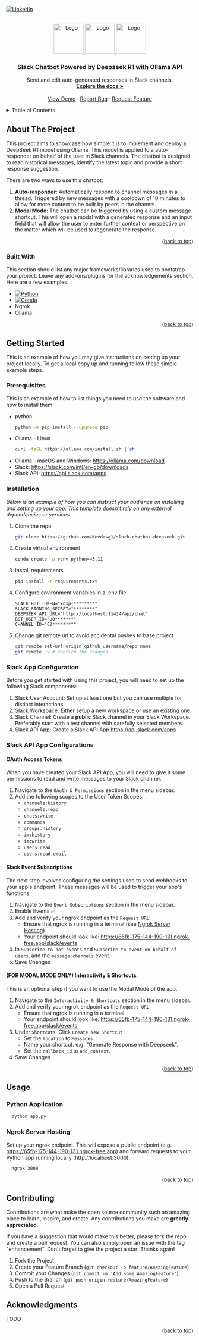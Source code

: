 <!-- Improved compatibility of back to top link: See: https://github.com/othneildrew/Best-README-Template/pull/73 -->
<a id="readme-top"></a>
<!--
*** Thanks for checking out the Best-README-Template. If you have a suggestion
*** that would make this better, please fork the repo and create a pull request
*** or simply open an issue with the tag "enhancement".
*** Don't forget to give the project a star!
*** Thanks again! Now go create something AMAZING! :D
-->



<!-- PROJECT SHIELDS -->
<!--
*** I'm using markdown "reference style" links for readability.
*** Reference links are enclosed in brackets [ ] instead of parentheses ( ).
*** See the bottom of this document for the declaration of the reference variables
*** for contributors-url, forks-url, etc. This is an optional, concise syntax you may use.
*** https://www.markdownguide.org/basic-syntax/#reference-style-links
-->

[![LinkedIn][linkedin-shield]][linkedin-url]



<!-- PROJECT LOGO -->
<br />
<div align="center">
  <a href="https://github.com/othneildrew/Best-README-Template">
    <img src="https://cdn.freebiesupply.com/logos/large/2x/slack-logo-icon.png" alt="Logo" width="80" height="80">
    <img src="https://uxwing.com/wp-content/themes/uxwing/download/brands-and-social-media/deepseek-logo-icon.png" alt="Logo" width="80" height="80">
    <img src="https://images.seeklogo.com/logo-png/59/2/ollama-logo-png_seeklogo-593420.png" alt="Logo" width="80" height="80">
  </a>

  <h3 align="center">Slack Chatbot Powered by Deepseek R1 with Ollama API</h3>

  <p align="center">
    Send and edit auto-generated responses in Slack channels.
    <br />
    <a href="https://github.com/othneildrew/Best-README-Template"><strong>Explore the docs »</strong></a>
    <br />
    <br />
    <a href="https://github.com/othneildrew/Best-README-Template">View Demo</a>
    &middot;
    <a href="https://github.com/othneildrew/Best-README-Template/issues/new?labels=bug&template=bug-report---.md">Report Bug</a>
    &middot;
    <a href="https://github.com/othneildrew/Best-README-Template/issues/new?labels=enhancement&template=feature-request---.md">Request Feature</a>
  </p>
</div>



<!-- TABLE OF CONTENTS -->
<details>
  <summary>Table of Contents</summary>
  <ol>
    <li>
      <a href="#about-the-project">About The Project</a>
      <ul>
        <li><a href="#built-with">Built With</a></li>
      </ul>
    </li>
    <li>
      <a href="#getting-started">Getting Started</a>
      <ul>
        <li><a href="#prerequisites">Prerequisites</a></li>
        <li><a href="#installation">Installation</a></li>
      </ul>
    </li>
    <li><a href="#usage">Usage</a></li>
    <li><a href="#roadmap">Roadmap</a></li>
    <li><a href="#contributing">Contributing</a></li>
    <li><a href="#license">License</a></li>
    <li><a href="#contact">Contact</a></li>
    <li><a href="#acknowledgments">Acknowledgments</a></li>
  </ol>
</details>



<!-- ABOUT THE PROJECT -->
## About The Project

This project aims to showcase how simple it is to implement and deploy a DeepSeek R1 model using Ollama. This model is applied to a auto-responder on behalf of the user in Slack channels. The chatbot is designed to read historical messages, identify the latest topic and provide a short response suggestion. 

There are two ways to use this chatbot: 
1. **Auto-responder**: Automatically respond to channel messages in a thread. Triggered by new messages with a cooldown of 10 minutes to allow for more context to be built by peers in the channel. 
2. **Modal Mode**: The chatbot can be triggered by using a custom message shortcut. This will open a modal with a generated response and an input field that will allow the user to enter further context or perspective on the matter which will be used to regenerate the response. 

<p align="right">(<a href="#readme-top">back to top</a>)</p>



### Built With

This section should list any major frameworks/libraries used to bootstrap your project. Leave any add-ons/plugins for the acknowledgements section. Here are a few examples.

* [![Python][Python]][Python]
* [![Conda][Conda]][Conda]
* Ngrok
* Ollama

<p align="right">(<a href="#readme-top">back to top</a>)</p>



<!-- GETTING STARTED -->
## Getting Started

This is an example of how you may give instructions on setting up your project locally.
To get a local copy up and running follow these simple example steps.

### Prerequisites

This is an example of how to list things you need to use the software and how to install them.
* python
  ```sh
  python -m pip install --upgrade pip
  ```
* Ollama - Linux
  ```sh
  curl -fsSL https://ollama.com/install.sh | sh
  ```
* Ollama - macOS and Windows: https://ollama.com/download
* Slack: https://slack.com/intl/en-gb/downloads
* Slack API: https://api.slack.com/apps

### Installation

_Below is an example of how you can instruct your audience on installing and setting up your app. This template doesn't rely on any external dependencies or services._

1. Clone the repo
   ```sh
   git clone https://github.com/Kevdawg1/slack-chatbot-deepseek.git
   ```
2. Create virtual environment
   ```sh
   conda create -p venv python==3.11
   ```
3. Install requirements
   ```sh
   pip install -r requirements.txt
   ```
4. Configure environment variables in a .env file
   ```
   SLACK_BOT_TOKEN="xoxp-********"
   SLACK_SIGNING_SECRET="********"
   DEEPSEEK_API_URL="http://localhost:11434/api/chat"
   BOT_USER_ID="U0*******"
   CHANNEL_ID="C0*******""
   ```
5. Change git remote url to avoid accidental pushes to base project
   ```sh
   git remote set-url origin github_username/repo_name
   git remote -v # confirm the changes
   ```

### Slack App Configuration

Before you get started with using this project, you will need to set up the following Slack components: 

1. Slack User Account: Set up at least one but you can use multiple for distinct interactions
2. Slack Workspace: Either setup a new workspace or use an existing one. 
3. Slack Channel: Create a **public** Slack channel in your Slack Workspace. Preferably start with a test channel with carefully selected members.
4. Slack API App: Create a Slack API App https://api.slack.com/apps

### Slack API App Configurations

#### OAuth Access Tokens

When you have created your Slack API App, you will need to give it some permissions to read and write messages to your Slack channel.

1. Navigate to the `OAuth & Permissions` section in the menu sidebar.
2. Add the following scopes to the User Token Scopes: 
    * `channels:history`
    * `channels:read`
    * `chats:write`
    * `commands`
    * `groups:history`
    * `im:history`
    * `im:write`
    * `users:read`
    * `users:read.email`

#### Slack Event Subscriptions

The next step involves configuring the settings used to send webhooks to your app's endpoint. These messages will be used to trigger your app's functions. 

1. Navigate to the `Event Subscriptions` section in the menu sidebar.
2. Enable Events ✅
3. Add and verify your ngrok endpoint as the `Request URL`.
    * Ensure that ngrok is running in a terminal (see <a href="#ngrok-server-hosting" >Ngrok Server Hosting</a>).
    * Your endpoint should look like: https://65fb-175-144-190-131.ngrok-free.app/slack/events
4. In `Subscribe to bot events` and `Subscribe to event on behalf of users`, add the `message:channels` event. 
5. Save Changes

#### (FOR MODAL MODE ONLY) Interactivity & Shortcuts

This is an optional step if you want to use the Modal Mode of the app. 

1. Navigate to the `Interactivity & Shortcuts` section in the menu sidebar.
2. Add and verify your ngrok endpoint as the `Request URL`.
    * Ensure that ngrok is running in a terminal.
    * Your endpoint should look like: https://65fb-175-144-190-131.ngrok-free.app/slack/events
3. Under `Shortcuts`, Click `Create New Shortcut`
    * Set the `location` to `Messages`
    * Name your shortcut. e.g. "Generate Response with Deepseek".
    * Set the `callback_id` to `add_context`.
4. Save Changes

<p align="right">(<a href="#readme-top">back to top</a>)</p>



<!-- USAGE EXAMPLES -->
## Usage

### Python Application

```sh
  python app.py
```

### Ngrok Server Hosting

Set up your ngrok endpoint. This will expose a public endpoint (e.g. https://65fb-175-144-190-131.ngrok-free.app) and forward requests to your Python app running locally (http://localhost:3000).

```
  ngrok 3000
```

<p align="right">(<a href="#readme-top">back to top</a>)</p>



<!-- CONTRIBUTING -->
## Contributing

Contributions are what make the open source community such an amazing place to learn, inspire, and create. Any contributions you make are **greatly appreciated**.

If you have a suggestion that would make this better, please fork the repo and create a pull request. You can also simply open an issue with the tag "enhancement".
Don't forget to give the project a star! Thanks again!

1. Fork the Project
2. Create your Feature Branch (`git checkout -b feature/AmazingFeature`)
3. Commit your Changes (`git commit -m 'Add some AmazingFeature'`)
4. Push to the Branch (`git push origin feature/AmazingFeature`)
5. Open a Pull Request



<!-- ACKNOWLEDGMENTS -->
## Acknowledgments

TODO

<p align="right">(<a href="#readme-top">back to top</a>)</p>



<!-- MARKDOWN LINKS & IMAGES -->
<!-- https://www.markdownguide.org/basic-syntax/#reference-style-links -->
[linkedin-shield]: https://img.shields.io/badge/-LinkedIn-black.svg?style=for-the-badge&logo=linkedin&colorB=555
[linkedin-url]: https://linkedin.com/in/kevin-kam-eng
[Python]: https://img.shields.io/pypi/pyversions/slack_bolt?style=for-the-badge&logo=python
[Python-url]: https://www.python.org/downloads/
[Conda]: https://img.shields.io/conda/d/conda-forge/python?style=for-the-badge&logo=anaconda
[Conda-url]: https://docs.anaconda.com/anaconda/install/
